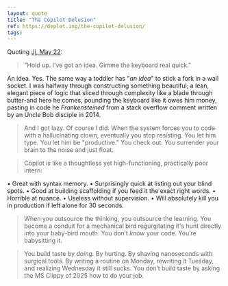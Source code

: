 ```yaml
---
layout: quote
title: "The Copilot Delusion"
ref: https://deplet.ing/the-copilot-delusion/
tags:
---
```


Quoting [Jj, May 22](https://deplet.ing/the-copilot-delusion/):

> &#34;Hold up. I’ve got an idea. Gimme the keyboard real quick.&#34;

An idea. Yes. The same way a toddler has &#34;*an idea*&#34; to stick a fork in a wall socket. I was halfway through constructing something beautiful; a lean, elegant piece of logic that sliced through complexity like a blade through butter-and here he comes, pounding the keyboard like it owes him money, pasting in code he *Frankensteined* from a stack overflow comment written by an Uncle Bob disciple in 2014.

> And I got lazy. Of course I did. When the system forces you to code with a hallucinating clown, eventually you stop resisting. You let him type. You let him be &#34;productive.&#34; You check out. You surrender your brain to the noise and just float.

> Copilot is like a thoughtless yet high-functioning, practically poor intern:

•   Great with syntax memory.
•   Surprisingly quick at listing out your blind spots.
•   Good at building scaffolding if you feed it the exact right words.
•   Horrible at nuance.
•   Useless without supervision.
•   Will absolutely kill you in production if left alone for 30 seconds.

> When you outsource the thinking, you outsource the learning. You become a conduit for a mechanical bird regurgitating it&#39;s hunt directly into your baby-bird mouth. You don’t *know* your code. You’re babysitting it.

> You build taste by *doing*. By hurting. By shaving nanoseconds with surgical tools. By writing a routine on Monday, rewriting it Tuesday, and realizing Wednesday it still sucks. You don’t build taste by asking the MS Clippy of 2025 how to do your job.
